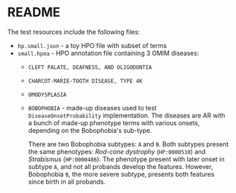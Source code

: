 # README

The test resources include the following files:
- `hp.small.json` - a toy HPO file with subset of terms
- `small.hpoa` - HPO annotation file containing 3 OMIM diseases: 
  - `CLEFT PALATE, DEAFNESS, AND OLIGODONTIA`
  - `CHARCOT-MARIE-TOOTH DISEASE, TYPE 4K`
  - `OMODYSPLASIA`
  - `BOBOPHOBIA` - made-up diseases used to test `DiseaseOnsetProbability` implementation. The diseases are AR with 
     a bunch of made-up phenotype terms with various onsets, depending on the Bobophobia's sub-type.
    
    There are two Bobophobia subtypes: `A` and `B`. Both subtypes present the same phenotypes: 
    *Rod-cone dystrophy* (`HP:0000510`) and *Strabismus* (`HP:0000486`). The phenotype present with later 
    onset in subtype `A`, and not all probands develop the features. However, Bobophobia `B`, the more severe subtype,
    presents both features since birth in all probands.
     
